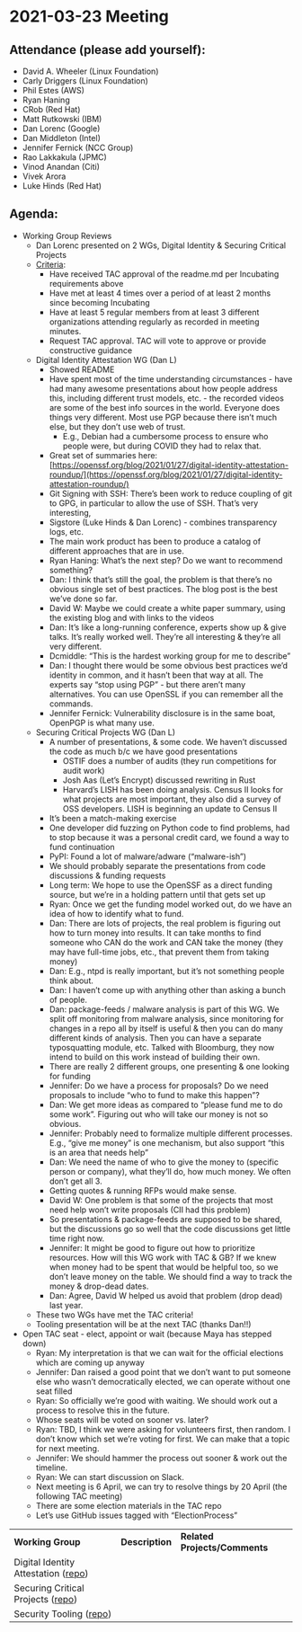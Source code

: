# **2021-03-23 Meeting**

## Attendance (please add yourself):

* David A. Wheeler (Linux Foundation)
* Carly Driggers (Linux Foundation)
* Phil Estes (AWS)
* Ryan Haning
* CRob (Red Hat)
* Matt Rutkowski (IBM)
* Dan Lorenc (Google)
* Dan Middleton (Intel)
* Jennifer Fernick (NCC Group) 
* Rao Lakkakula (JPMC)
* Vinod Anandan (Citi)
* Vivek Arora
* Luke Hinds (Red Hat)

## Agenda:

* Working Group Reviews
    * Dan Lorenc presented on 2 WGs, Digital Identity & Securing Critical Projects
    * [Criteria](https://github.com/ossf/tac/blob/main/working-group-lifecycle.md#to-become-active): 
        * Have received TAC approval of the readme.md per Incubating requirements above
        * Have met at least 4 times over a period of at least 2 months since becoming Incubating
        * Have at least 5 regular members from at least 3 different organizations attending regularly as recorded in meeting minutes.
        * Request TAC approval. TAC will vote to approve or provide constructive guidance
    * Digital Identity Attestation WG (Dan L)
        * Showed README
        * Have spent most of the time understanding circumstances - have had many awesome presentations about how people address this, including different trust models, etc. - the recorded videos are some of the best info sources in the world. Everyone does things very different. Most use PGP because there isn’t much else, but they don’t use web of trust.
            * E.g., Debian had a cumbersome process to ensure who people were, but during COVID they had to relax that.
        * Great set of summaries here: [https://openssf.org/blog/2021/01/27/digital-identity-attestation-roundup/](https://openssf.org/blog/2021/01/27/digital-identity-attestation-roundup/)
        * Git Signing with SSH: There’s been work to reduce coupling of git to GPG, in particular to allow the use of SSH. That’s very interesting, 
        * Sigstore (Luke Hinds & Dan Lorenc) - combines transparency logs, etc.
        * The main work product has been to produce a catalog of different approaches that are in use.
        * Ryan Haning: What’s the next step? Do we want to recommend something?
        * Dan: I think that’s still the goal, the problem is that there’s no obvious single set of best practices. The blog post is the best we’ve done so far.
        * David W: Maybe we could create a white paper summary, using the existing blog and with links to the videos
        * Dan: It’s like a long-running conference, experts show up & give talks. It’s really worked well. They’re all interesting & they’re all very different.
        * Dcmiddle: “This is the hardest working group for me to describe”
        * Dan: I thought there would be some obvious best practices we’d identity  in common, and it hasn’t been that way at all. The experts say “stop using PGP” - but there aren’t many alternatives. You can use OpenSSL if you can remember all the commands.
        * Jennifer Fernick: Vulnerability disclosure is in the same boat, OpenPGP is what many use.
    * Securing Critical Projects WG (Dan L)
        * A number of presentations, & some code. We haven’t discussed the code as much b/c we have good presentations
            * OSTIF does a number of audits (they run competitions for audit work)
            * Josh Aas (Let’s Encrypt) discussed rewriting in Rust
            * Harvard’s LISH has been doing analysis. Census II looks for what projects are most important, they also did a survey of OSS developers. LISH is beginning an update to Census II
        * It’s been a match-making exercise
        * One developer did fuzzing on Python code to find problems, had to stop because it was a personal credit card, we found a way to fund continuation
        * PyPI: Found a lot of malware/adware (“malware-ish”)
        * We should probably separate the presentations from code discussions & funding requests
        * Long term: We hope to use the OpenSSF as a direct funding source, but we’re in a holding pattern until that gets set up
        * Ryan: Once we get the funding model worked out, do we have an idea of how to identify what to fund.
        * Dan: There are lots of projects, the real problem is figuring out how to turn money into results. It can take months to find someone who CAN do the work and CAN take the money (they may have full-time jobs, etc., that prevent them from taking money)
        * Dan: E.g., ntpd is really important, but it’s not something people think about.
        * Dan: I haven’t come up with anything other than asking a bunch of people.
        * Dan: package-feeds / malware analysis is part of this WG. We split off monitoring from malware analysis, since monitoring for changes in a repo all by itself is useful & then you can do many different kinds of analysis. Then you can have a separate typosquatting module, etc. Talked with Bloomburg, they now intend to build on this work instead of building their own.
        * There are really 2 different groups, one presenting & one looking for funding
        * Jennifer: Do we have a process for proposals? Do we need proposals to include “who to fund to make this happen”?
        * Dan: We get more ideas as compared to “please fund me to do some work”. Figuring out who will take our money is not so obvious.
        * Jennifer: Probably need to formalize multiple different processes. E.g., “give me money” is one mechanism, but also support “this is an area that needs help”
        * Dan: We need the name of who to give the money to (specific person or company), what they’ll do, how much money. We often don’t get all 3.
        * Getting quotes & running RFPs would make sense.
        * David W: One problem is that some of the projects that most need help won’t write proposals (CII had this problem)
        * So presentations & package-feeds are supposed to be shared, but the discussions go so well that the code discussions get little time right now.
        * Jennifer: It might be good to figure out how to prioritize resources. How will this WG work with TAC & GB? If we knew when money had to be spent that would be helpful too, so we don’t leave money on the table. We should find a way to track the money & drop-dead dates.
        * Dan: Agree, David W helped us avoid that problem (drop dead) last year.
    * These two WGs have met the TAC criteria!
    * Tooling presentation will be at the next TAC (thanks Dan!!)
* Open TAC seat - elect, appoint or wait (because Maya has stepped down)
    * Ryan: My interpretation is that we can wait for the official elections which are coming up anyway
    * Jennifer: Dan raised a good point that we don’t want to put someone else who wasn’t democratically elected, we can operate without one seat filled
    * Ryan: So officially we’re good with waiting. We should work out a process to resolve this in the future.
    * Whose seats will be voted on sooner vs. later?
    * Ryan: TBD, I think we were asking for volunteers first, then random. I don’t know which set we’re voting for first. We can make that a topic for next meeting.
    * Jennifer: We should hammer the process out sooner & work out the timeline.
    * Ryan: We can start discussion on Slack.
    * Next meeting is 6 April, we can try to resolve things by 20 April (the following TAC meeting)
    * There are some election materials in the TAC repo
    * Let’s use GitHub issues tagged with “ElectionProcess”

<table>
  <tr>
   <td>
<strong>Working Group</strong>
   </td>
   <td><strong>Description</strong>
   </td>
   <td><strong>Related Projects/Comments</strong>
   </td>
  </tr>
  <tr>
   <td>Digital Identity Attestation (<a href="https://github.com/ossf/wg-digital-identity-attestation">repo</a>)
   </td>
   <td>
   </td>
   <td>
   </td>
  </tr>
  <tr>
   <td>Securing Critical Projects (<a href="https://github.com/ossf/wg-securing-critical-projects">repo</a>)
   </td>
   <td>
   </td>
   <td>
   </td>
  </tr>
  <tr>
   <td>Security Tooling (<a href="https://github.com/ossf/wg-security-tooling">repo</a>)
   </td>
   <td>
   </td>
   <td>
   </td>
  </tr>
</table>